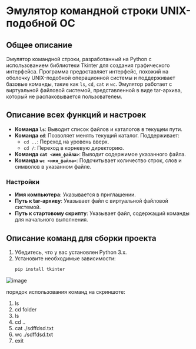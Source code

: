 # Эмулятор командной строки UNIX-подобной ОС

## Общее описание
Эмулятор командной строки, разработанный на Python с использованием библиотеки Tkinter для создания графического интерфейса. Программа предоставляет интерфейс, похожий на оболочку UNIX-подобной операционной системы и поддерживает базовые команды, такие как `ls`, `cd`, `cat` и `wc`. Эмулятор работает с виртуальной файловой системой, представленной в виде tar-архива, который не распаковывается пользователем.

## Описание всех функций и настроек
- **Команда `ls`**: Выводит список файлов и каталогов в текущем пути.
- **Команда `cd`**: Позволяет менять текущий каталог. Поддерживает:
  - `cd ..`: Переход на уровень вверх.
  - `cd /`: Переход в корневую директорию.
- **Команда `cat <имя_файла>`**: Выводит содержимое указанного файла.
- **Команда `wc <имя_файла>`**: Подсчитывает количество строк, слов и символов в указанном файле.

### Настройки
- **Имя компьютера**: Указывается в приглашении.
- **Путь к tar-архиву**: Указывает файл с виртуальной файловой системой.
- **Путь к стартовому скрипту**: Указывает файл, содержащий команды для начального выполнения.

## Описание команд для сборки проекта
1. Убедитесь, что у вас установлен Python 3.x.
2. Установите необходимые зависимости:
   ```bash
   pip install tkinter
![image](https://github.com/user-attachments/assets/8f5c6b60-59fe-4f06-b4f6-53bc49f37242)

порядок использования команд на скриншоте:
1) ls
2) cd folder
3) ls
4) cd ..
5) cat ./sdffdsd.txt
6) wc ./sdffdsd.txt
7) exit
